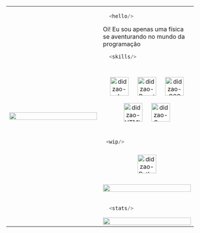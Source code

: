
<table><tr><td width="50%">

  <img src="https://user-images.githubusercontent.com/51927518/130660128-f915c55b-02b6-48aa-b3b4-33b43b5c76df.png" align="center" height="" width="100%" />

</td><td valign="top" width="50%">


  ```js
    <hello/>
  ```
  Oi! Eu sou apenas uma física se aventurando no mundo da programação



  ```js
    <skills/>
  ```
  <br/>
  <div align="center">  
<!--    <img style="margin: 10px" alt="didzao-Js" height="50" src="https://user-images.githubusercontent.com/51927518/222446792-88e1cad4-1fd3-460a-b4b1-86fd5cd19423.png"> -->
    <img style="margin: 10px" alt="didzao-Js" height="50" src="https://user-images.githubusercontent.com/51927518/222446892-5843ec03-7438-4e4b-ad23-9aec6a437c88.png">
   <img style="margin: 10px"  alt="didzao-React" height="50"  src="https://user-images.githubusercontent.com/51927518/222447099-846923a1-ab53-4da3-94a9-5f3274832246.png">
       <img style="margin: 10px" alt="didzao-CSS" height="50"  src="https://user-images.githubusercontent.com/51927518/222447391-18ceb081-82b1-47ce-8bbf-6e4701ac8596.png">
   <img style="margin: 10px" alt="didzao-HTML" height="50"  src="https://user-images.githubusercontent.com/51927518/222447230-9ac49196-a895-4429-b0ec-7b7d6b9725e4.png">
<!--    <img style="margin: 10px" alt="didzao-Svelte" height="50"  src="https://raw.githubusercontent.com/devicons/devicon/master/icons/svelte/svelte-original.svg"> -->
   <img style="margin: 10px" alt="didzao-Sass" height="50" src="https://user-images.githubusercontent.com/51927518/222447640-dd8a6816-c9e1-4055-bd5b-a492d6c39ff4.png">
  </div>  
  
  <br/>
  
   ```js
    <wip/>
  ```
  <div align="center">
     <img style="margin: 10px" alt="didzao-Python" height="50" src="https://user-images.githubusercontent.com/51927518/222448731-5f7e49e2-2a5a-41db-a5be-e64b5c630d0a.png">
  </div>
  <br/>
  
  <div align="center">
    <img src="https://github-readme-stats.vercel.app/api/top-langs/?username=didzao&theme=buefy&layout=compact&langs_count=16" align="center" style="width: 100%" />
<!--     https://icons8.com.br/icon/121464/python -->
  </div>
  
  <br/>


  ```js
    <stats/>
  ```
  <div align="center">
    <img src="https://github-readme-stats.vercel.app/api?username=didzao&theme=buefy&show_icons=true&include_all_commits=true&count_private=true" align="center" style="width: 100%" />
  </div>



</td></tr></table>






